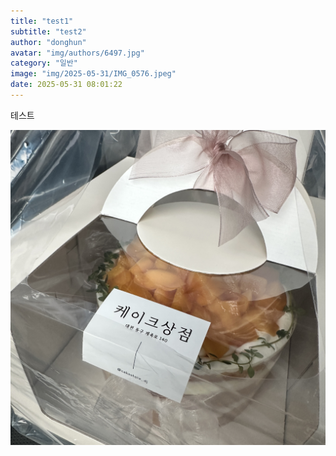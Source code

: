 ```yaml
---
title: "test1"
subtitle: "test2"
author: "donghun"
avatar: "img/authors/6497.jpg"
category: "일반"
image: "img/2025-05-31/IMG_0576.jpeg"
date: 2025-05-31 08:01:22
---
```


테스트

![이미지](../img/2025-05-31/IMG_0576.jpeg)

